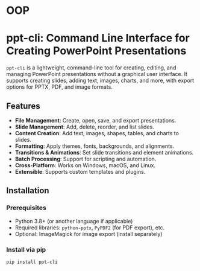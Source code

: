 # OOP

# ppt-cli: Command Line Interface for Creating PowerPoint Presentations

`ppt-cli` is a lightweight, command-line tool for creating, editing, and managing PowerPoint presentations without a graphical user interface. It supports creating slides, adding text, images, charts, and more, with export options for PPTX, PDF, and image formats.

## Features

- **File Management**: Create, open, save, and export presentations.
- **Slide Management**: Add, delete, reorder, and list slides.
- **Content Creation**: Add text, images, shapes, tables, and charts to slides.
- **Formatting**: Apply themes, fonts, backgrounds, and alignments.
- **Transitions & Animations**: Set slide transitions and element animations.
- **Batch Processing**: Support for scripting and automation.
- **Cross-Platform**: Works on Windows, macOS, and Linux.
- **Extensible**: Supports custom templates and plugins.

## Installation

### Prerequisites
- Python 3.8+ (or another language if applicable)
- Required libraries: `python-pptx`, `PyPDF2` (for PDF export), etc.
- Optional: ImageMagick for image export (install separately)

### Install via pip
```bash
pip install ppt-cli
